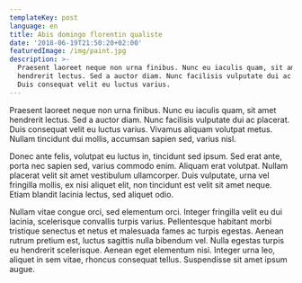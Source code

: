 ```yaml
---
templateKey: post
language: en
title: Abis domingo florentin qualiste
date: '2018-06-19T21:50:20+02:00'
featuredImage: /img/paint.jpg
description: >-
  Praesent laoreet neque non urna finibus. Nunc eu iaculis quam, sit amet
  hendrerit lectus. Sed a auctor diam. Nunc facilisis vulputate dui ac placerat.
  Duis consequat velit eu luctus varius.
---
```

Praesent laoreet neque non urna finibus. Nunc eu iaculis quam, sit amet hendrerit lectus. Sed a auctor diam. Nunc facilisis vulputate dui ac placerat. Duis consequat velit eu luctus varius. Vivamus aliquam volutpat metus. Nullam tincidunt dui mollis, accumsan sapien sed, varius nisl.

Donec ante felis, volutpat eu luctus in, tincidunt sed ipsum. Sed erat ante, porta nec sapien sed, varius commodo enim. Aliquam erat volutpat. Nullam placerat velit sit amet vestibulum ullamcorper. Duis vulputate, urna vel fringilla mollis, ex nisi aliquet elit, non tincidunt est velit sit amet neque. Etiam blandit lacinia lectus, sed aliquet odio.

Nullam vitae congue orci, sed elementum orci. Integer fringilla velit eu dui lacinia, scelerisque convallis turpis varius. Pellentesque habitant morbi tristique senectus et netus et malesuada fames ac turpis egestas. Aenean rutrum pretium est, luctus sagittis nulla bibendum vel. Nulla egestas turpis eu hendrerit scelerisque. Aenean eget elementum nisi. Integer urna leo, aliquet in sem vitae, rhoncus consequat tellus. Suspendisse sit amet ipsum augue.
